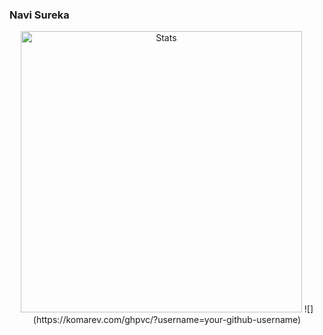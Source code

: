 

  ### Navi Sureka
    
<p align="center">
    <img src="https://github-readme-streak-stats.herokuapp.com/?user=23navi" max-width="100%" width="450px" alt="Stats">
    ![](https://komarev.com/ghpvc/?username=your-github-username)
</p>
